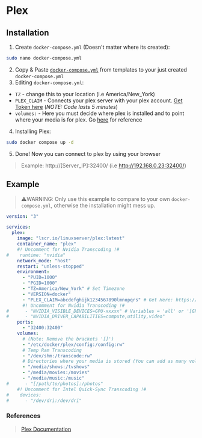 # Plex #

## Installation ##
1. Create `docker-compose.yml` (Doesn't matter where its created):
```bash
sudo nano docker-compose.yml
```
2. Copy & Paste [`docker-compose.yml`](https://github.com/Bratato/templates/blob/main/docker-compose/plex/docker-compose.yml) from templates to your just created `docker-compose.yml`
3. Editing `docker-compose.yml`:
- `TZ` - change this to your location (i.e America/New_York)
- `PLEX_CLAIM` - Connects your plex server with your plex account. [Get Token here](https://plex.tv/claim) (*NOTE: Code lasts 5 minutes*)
- `volumes:` - Here you must decide where plex is installed and to point where your media is for plex. Go [here](https://github.com/Bratato/templates/tree/main/docker-compose/plex#example) for reference
4. Installing Plex:
```bash
sudo docker compose up -d
```
5. Done! Now you can connect to plex by using your browser
> Example: http://[Server_IP]:32400/ (i.e http://192.168.0.23:32400/)

## Example ## 
> ⚠️WARNING: Only use this example to compare to your own `docker-compose.yml`, otherwise the installation might mess up.
```yml
version: "3"

services:
  plex:
    image: "lscr.io/linuxserver/plex:latest"
    container_name: "plex"
    #! Uncomment for Nvidia Transcoding !#
#    runtime: "nvidia"
    network_mode: "host"
    restart: "unless-stopped"
    environment:
      - "PUID=1000"
      - "PGID=1000"
      - "TZ=America/New_York" # Set Timezone
      - "VERSION=docker"
      - "PLEX_CLAIM=abcdefghijk1234567890lmnopqrs" # Get Here: https://plex.tv/claim
      #! Uncomment for Nvidia Transcoding !#
#      - "NVIDIA_VISIBLE_DEVICES=GPU-xxxxx" # Variables = 'all' or '[GPU-ID]'
#      - "NVIDIA_DRIVER_CAPABILITIES=compute,utility,video"
    ports:
      - "32400:32400"
    volumes:
      # (Note: Remove the brackets '[]')
      - "/etc/docker/plex/config:/config:rw"
      # Temp Ram Transcoding
      - "/dev/shm:/transcode:rw"
      # Directories where your media is stored (You can add as many volumes as you want, as long as they follow the format of the rest i.e for anime: "[/path/to/anime]:/anime"
      - "/media/shows:/tvshows"
      - "/media/movies:/movies"
      - "/media/music:/music"
#      - "[/path/to/photos]:/photos"
    #! Uncomment for Intel Quick-Sync Transcoding !#
#    devices:
#      - "/dev/dri:/dev/dri"
```

### References ###
> [Plex Documentation](https://github.com/linuxserver/docker-plex)
